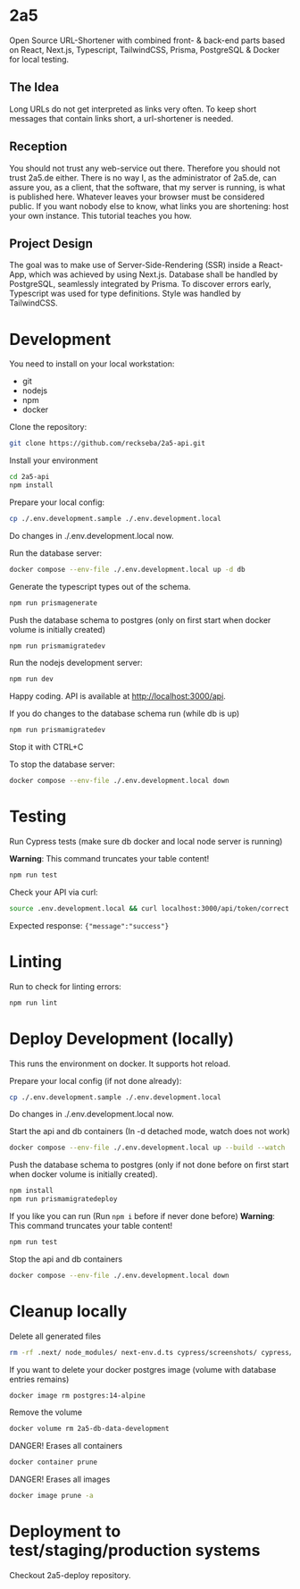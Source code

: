 # 2a5
Open Source URL-Shortener with combined front- &amp; back-end parts based on React, Next.js, Typescript, TailwindCSS, Prisma, PostgreSQL &amp; Docker for local testing.

## The Idea
Long URLs do not get interpreted as links very often. To keep short messages that contain links short, a url-shortener is needed.

## Reception
You should not trust any web-service out there. Therefore you should not trust 2a5.de either. There is no way I, as the administrator of 2a5.de, can assure you, as a client, that the software, that my server is running, is what is published here. Whatever leaves your browser must be considered public. If you want nobody else to know, what links you are shortening: host your own instance. This tutorial teaches you how.

## Project Design
The goal was to make use of Server-Side-Rendering (SSR) inside a React-App, which was achieved by using Next.js. Database shall be handled by PostgreSQL, seamlessly integrated by Prisma. To discover errors early, Typescript was used for type definitions. Style was handled by TailwindCSS.

# Development
You need to install on your local workstation:
- git
- nodejs
- npm
- docker

Clone the repository:
```bash
git clone https://github.com/reckseba/2a5-api.git
```

Install your environment
```bash
cd 2a5-api
npm install
```

Prepare your local config:
```bash
cp ./.env.development.sample ./.env.development.local
```
Do changes in ./.env.development.local now.

Run the database server:
```bash
docker compose --env-file ./.env.development.local up -d db
```

Generate the typescript types out of the schema.
```bash
npm run prismagenerate
```

Push the database schema to postgres (only on first start when docker volume is initially created)
```bash
npm run prismamigratedev
```

Run the nodejs development server:
```bash
npm run dev
```

Happy coding. API is available at [http://localhost:3000/api](http://localhost:3000/api).

If you do changes to the database schema run (while db is up)
```bash
npm run prismamigratedev
```

Stop it with CTRL+C

To stop the database server:
```bash
docker compose --env-file ./.env.development.local down
```

# Testing
Run Cypress tests (make sure db docker and local node server is running)

__Warning__: This command truncates your table content!
```bash
npm run test
```

Check your API via curl:
```bash
source .env.development.local && curl localhost:3000/api/token/correct -H "Accept: application/json" -H "Authorization: Bearer ${ADMIN_TOKEN}"
```
Expected response: `{"message":"success"}`

# Linting
Run to check for linting errors:
```bash
npm run lint
```

# Deploy Development (locally)
This runs the environment on docker. It supports hot reload.

Prepare your local config (if not done already):
```bash
cp ./.env.development.sample ./.env.development.local
```
Do changes in ./.env.development.local now.


Start the api and db containers (In -d detached mode, watch does not work)
```bash
docker compose --env-file ./.env.development.local up --build --watch
```

Push the database schema to postgres (only if not done before on first start when docker volume is initially created).
```bash
npm install
npm run prismamigratedeploy
```

If you like you can run (Run `npm i` before if never done before)
__Warning__: This command truncates your table content!
```bash
npm run test
```

Stop the api and db containers
```bash
docker compose --env-file ./.env.development.local down
```

# Cleanup locally

Delete all generated files
```bash
rm -rf .next/ node_modules/ next-env.d.ts cypress/screenshots/ cypress/videos/
```
If you want to delete your docker postgres image (volume with database entries remains)
```bash
docker image rm postgres:14-alpine
```

Remove the volume
```bash
docker volume rm 2a5-db-data-development
```

DANGER! Erases all containers
```bash
docker container prune
```

DANGER! Erases all images
```bash
docker image prune -a
```

# Deployment to test/staging/production systems

Checkout 2a5-deploy repository.